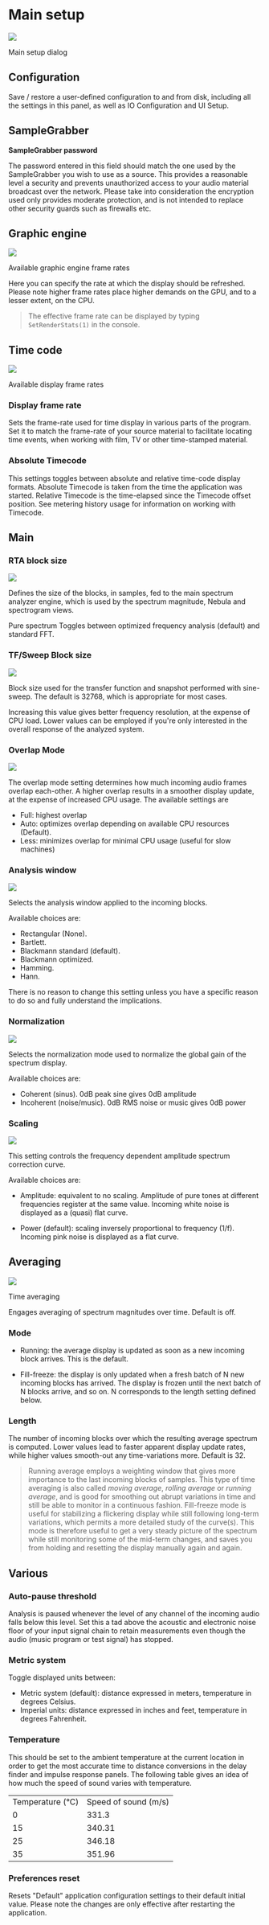 # Main setup
![](../include/MainSetup.png)

<link type="document" target="Main">Main</link>
setup dialog

## Configuration
Save / restore a user-defined configuration to and from disk,
including all the settings in this panel, as well as <link type="document" target="IO Configuration">IO
Configuration </link> and <link type="document" target="UI Setup">UI Setup</link>.

## SampleGrabber
**SampleGrabber password**

The password entered in this field should match the one used by the SampleGrabber you wish to use as
a source. This provides a reasonable level a security and prevents unauthorized access to your audio
material broadcast over the network. Please take into consideration the encryption used only
provides moderate protection, and is not intended to replace other security guards such as firewalls
etc.

## Graphic engine
![](../include/EngineFrameRate.png)

Available graphic engine frame rates

Here you can specify the rate at which the display should be refreshed. Please note higher frame
rates place higher demands on the GPU, and to a lesser extent, on the CPU.

>The effective frame rate can be displayed by typing `SetRenderStats(1)` in the console.

## Time code
![](../include/DisplayFrameRate.png)

Available display frame rates

### Display frame rate
Sets the frame-rate used for time display in various parts of
the program. Set it to match the frame-rate of your source material to facilitate locating time
events, when working with film, TV or other time-stamped material.

### Absolute Timecode
This settings toggles between absolute and relative time-code display
formats. Absolute Timecode is taken from the time the application was started. Relative Timecode is
the time-elapsed since the Timecode offset position. See <link type="document" target="Usage meter hist">metering
history usage</link> for information on working with Timecode.

## Main

### RTA block size
![](../include/MainBlockSize.png)

Defines the size of the blocks, in samples, fed to the main spectrum analyzer engine, which is used
by the spectrum magnitude, Nebula and spectrogram views.

Pure spectrum Toggles between optimized frequency analysis (default) and standard FFT.

### TF/Sweep Block size
![](../include/Block_Size.png)

Block size used for the transfer function and snapshot performed with sine-sweep. The default is
32768, which is appropriate for most cases.

Increasing this value gives better frequency resolution, at the expense of CPU load. Lower values
can be employed if you're only interested in the overall response of the analyzed system.

### Overlap Mode
![](../include/OverlapMode.png)

The overlap mode setting determines how much incoming audio frames overlap each-other. A higher
overlap results in a smoother display update, at the expense of increased CPU usage. The available
settings are

* Full: highest overlap
* Auto: optimizes overlap depending on available CPU resources (Default).
* Less: minimizes overlap for minimal CPU usage (useful for slow machines)


### Analysis window
![](../include/AnalysisWindow.png)

Selects the analysis window applied to the incoming blocks.

Available choices are:

* Rectangular (None).
* Bartlett.
* Blackmann standard (default).
* Blackmann optimized.
* Hamming.
* Hann.


There is no reason to change this setting unless you have a specific reason to do so and fully
understand the implications.

### Normalization
![](../include/normalization.png)

Selects the normalization mode used to normalize the global gain of the spectrum display.

Available choices are:

* Coherent (sinus). 0dB peak sine gives 0dB amplitude
* Incoherent (noise/music). 0dB <link type="document" target="RMS">RMS</link> noise or music
gives 0dB power



### Scaling
![](../include/Scaling.png)

This setting controls the frequency dependent amplitude spectrum correction curve.

Available choices are:

* Amplitude: equivalent to no scaling. Amplitude of pure tones at different frequencies
register at the same value. Incoming white noise is displayed as a (quasi) flat curve.

* Power (default): scaling inversely proportional to frequency (1/f). Incoming pink noise is
displayed as a flat curve.



## Averaging
![](../include/Mode.png)

<link type="document" target="Time">Time</link>
averaging

Engages averaging of spectrum magnitudes over time. Default is off.

### Mode

* Running: the average display is updated as soon as a new incoming block arrives. This is the
default.

* Fill-freeze: the display is only updated when a fresh batch of N new incoming blocks has
arrived. The display is frozen until the next batch of N blocks arrive, and so on. N
corresponds to the length setting defined below.



### Length
The number of incoming blocks over which the resulting average spectrum
is computed. Lower values lead to faster apparent display update rates, while higher values
smooth-out any time-variations more. Default is 32.

>Running average employs a weighting window that gives more importance to the last incoming
blocks of samples. This type of time averaging is also called <i>moving average</i>, <i>rolling
average</i> or <i>running average</i>, and is good for smoothing out abrupt variations in time and still be
able to monitor in a continuous fashion.
Fill-freeze mode is useful for stabilizing a flickering display while still following long-term
variations, which permits a more detailed study of the curve(s). This mode is therefore useful to
get a very steady picture of the spectrum while still monitoring some of the mid-term changes, and
saves you from holding and resetting the display manually again and again.


## Various

### Auto-pause threshold
Analysis is paused whenever the level of any channel of
the incoming audio falls below this level. Set this a tad above the acoustic and electronic noise
floor of your input signal chain to retain measurements even though the audio (music program or test
signal) has stopped.

### Metric system
Toggle displayed units between:

* Metric system (default): distance expressed in meters, temperature in degrees Celsius.
* Imperial units: distance expressed in inches and feet, temperature in degrees Fahrenheit.



### Temperature
This should be set to the ambient temperature at the current
location in order to get the most accurate time to distance conversions in the delay finder and
impulse response panels. The following table gives an idea of how much the speed of sound varies
with temperature.

<table>
<tr>
<td>Temperature (°C)</td>
<td>Speed of sound (m/s)</td>
</tr>
<tr>
<td>0</td>
<td>331.3</td>
</tr>
<tr>
<td>15</td>
<td>340.31</td>
</tr>
<tr>
<td>25</td>
<td>346.18</td>
</tr>
<tr>
<td>35</td>
<td>351.96</td>
</tr>
</table>

### Preferences reset
Resets "Default" application configuration settings to their
default initial value. Please note the changes are only effective after restarting the application.


